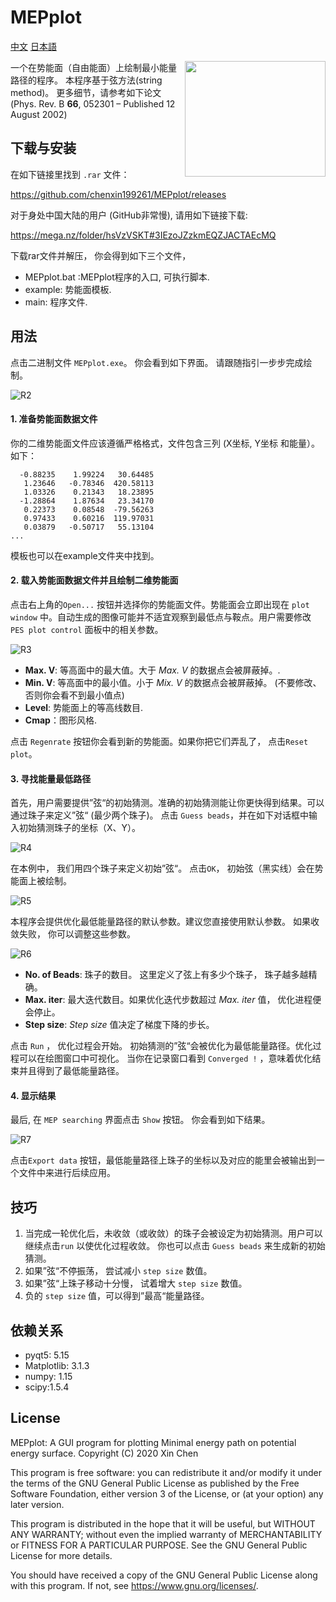 

# MEPplot
 [中文](README_CN.md)  [日本語](README_JP.md)

<a href="https://explosion.ai"><img src=".\ui\Logo.png"  width="225" height="185" align="right" /></a>

一个在势能面（自由能面）上绘制最小能量路径的程序。 本程序基于弦方法(string method)。 更多细节，请参考如下论文 (Phys. Rev. B **66**, 052301 – Published 12 August 2002) 





## 下载与安装

在如下链接里找到 `.rar` 文件：

https://github.com/chenxin199261/MEPplot/releases

对于身处中国大陆的用户 (GitHub非常慢), 请用如下链接下载:

https://mega.nz/folder/hsVzVSKT#3IEzoJZzkmEQZJACTAEcMQ

下载rar文件并解压， 你会得到如下三个文件，

* MEPplot.bat :MEPplot程序的入口, 可执行脚本.
* example: 势能面模板.
* main: 程序文件.

## 用法

点击二进制文件 `MEPplot.exe`。 你会看到如下界面。 请跟随指引一步步完成绘制。

<img src=".\Readme-figures\R2.png" alt="R2"  />

#### 1. 准备势能面数据文件

你的二维势能面文件应该遵循严格格式，文件包含三列  (X坐标, Y坐标 和能量）。如下：

```
  -0.88235    1.99224   30.64485
   1.23646   -0.78346  420.58113
   1.03326    0.21343   18.23895
  -1.28864    1.87634   23.34170
   0.22373    0.08548  -79.56263
   0.97433    0.60216  119.97031
   0.03879   -0.50717   55.13104
...
```

模板也可以在example文件夹中找到。 



#### 2. 载入势能面数据文件并且绘制二维势能面

点击右上角的`Open...` 按钮并选择你的势能面文件。势能面会立即出现在 `plot window` 中。自动生成的图像可能并不适宜观察到最低点与鞍点。用户需要修改 `PES plot control` 面板中的相关参数。

<img src=".\Readme-figures\R3.png" alt="R3"  />

* **Max. V**: 等高面中的最大值。大于 *Max. V* 的数据点会被屏蔽掉。. 
* **Min. V**: 等高面中的最小值。小于 *Mix. V* 的数据点会被屏蔽掉。 (不要修改、否则你会看不到最小值点)
* **Level**: 势能面上的等高线数目. 
* **Cmap**：图形风格.

点击 `Regenrate` 按钮你会看到新的势能面。如果你把它们弄乱了， 点击`Reset plot`。



#### 3. 寻找能量最低路径

首先，用户需要提供”弦“的初始猜测。准确的初始猜测能让你更快得到结果。可以通过珠子来定义”弦“ (最少两个珠子)。 点击 `Guess beads`，并在如下对话框中输入初始猜测珠子的坐标（X、Y）。



<img src=".\Readme-figures\R4.png" alt="R4"  />

在本例中， 我们用四个珠子来定义初始”弦“。 点击`OK`， 初始弦（黑实线）会在势能面上被绘制。 

<img src=".\Readme-figures\R5.png" alt="R5"  />

本程序会提供优化最低能量路径的默认参数。建议您直接使用默认参数。 如果收敛失败， 你可以调整这些参数。

<img src=".\Readme-figures\R6.png" alt="R6"  />

* **No. of Beads**: 珠子的数目。 这里定义了弦上有多少个珠子， 珠子越多越精确。
* **Max. iter**: 最大迭代数目。如果优化迭代步数超过 *Max. iter* 值， 优化进程便会停止。 
* **Step size**:  *Step size* 值决定了梯度下降的步长。  



点击 `Run` ， 优化过程会开始。 初始猜测的”弦“会被优化为最低能量路径。优化过程可以在绘图窗口中可视化。 当你在记录窗口看到  `Converged !` ，意味着优化结束并且得到了最低能量路径。 



#### 4. 显示结果

最后, 在 `MEP searching` 界面点击 `Show` 按钮。 你会看到如下结果。

 <img src=".\Readme-figures\R7.png" alt="R7"  />

点击`Export data` 按钮，最低能量路径上珠子的坐标以及对应的能里会被输出到一个文件中来进行后续应用。





## 技巧

1. 当完成一轮优化后，未收敛（或收敛）的珠子会被设定为初始猜测。用户可以继续点击`run` 以使优化过程收敛。 你也可以点击 `Guess beads` 来生成新的初始猜测。
2. 如果”弦“不停振荡， 尝试减小 `step size` 数值。
3. 如果”弦“上珠子移动十分慢， 试着增大 `step size` 数值。
4. 负的 `step size` 值，可以得到”最高“能量路径。



## 依赖关系

* pyqt5: 5.15
* Matplotlib: 3.1.3
* numpy: 1.15
* scipy:1.5.4



## License

MEPplot: A GUI program for plotting Minimal energy path on potential energy surface. 
Copyright (C)  2020 Xin Chen

This program is free software: you can redistribute it and/or modify it under the terms of the GNU General Public License as published by the Free Software Foundation, either version 3 of the License, or (at your option) any later version.

This program is distributed in the hope that it will be useful, but WITHOUT ANY WARRANTY; without even the implied warranty of MERCHANTABILITY or FITNESS FOR A PARTICULAR PURPOSE.  See the GNU General Public License for more details.

You should have received a copy of the GNU General Public License along with this program. If not, see <https://www.gnu.org/licenses/>.